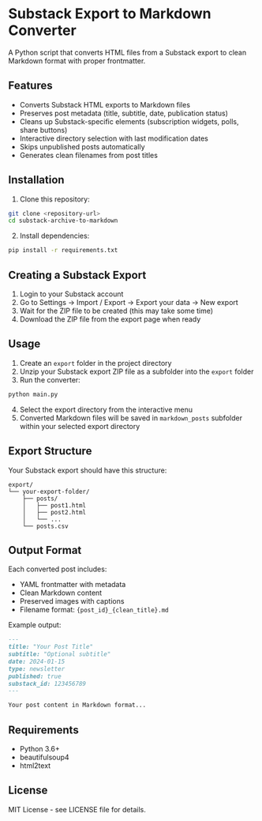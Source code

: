 # Substack Export to Markdown Converter

A Python script that converts HTML files from a Substack export to clean Markdown format with proper frontmatter.

## Features

- Converts Substack HTML exports to Markdown files
- Preserves post metadata (title, subtitle, date, publication status)
- Cleans up Substack-specific elements (subscription widgets, polls, share buttons)
- Interactive directory selection with last modification dates
- Skips unpublished posts automatically
- Generates clean filenames from post titles

## Installation

1. Clone this repository:
```bash
git clone <repository-url>
cd substack-archive-to-markdown
```

2. Install dependencies:
```bash
pip install -r requirements.txt
```

## Creating a Substack Export

1. Login to your Substack account
2. Go to Settings → Import / Export → Export your data → New export
3. Wait for the ZIP file to be created (this may take some time)
4. Download the ZIP file from the export page when ready

## Usage

1. Create an `export` folder in the project directory
2. Unzip your Substack export ZIP file as a subfolder into the `export` folder
3. Run the converter:
```bash
python main.py
```

4. Select the export directory from the interactive menu
5. Converted Markdown files will be saved in `markdown_posts` subfolder within your selected export directory

## Export Structure

Your Substack export should have this structure:
```
export/
└── your-export-folder/
    ├── posts/
    │   ├── post1.html
    │   ├── post2.html
    │   └── ...
    └── posts.csv
```

## Output Format

Each converted post includes:
- YAML frontmatter with metadata
- Clean Markdown content
- Preserved images with captions
- Filename format: `{post_id}_{clean_title}.md`

Example output:
```markdown
---
title: "Your Post Title"
subtitle: "Optional subtitle"
date: 2024-01-15
type: newsletter
published: true
substack_id: 123456789
---

Your post content in Markdown format...
```

## Requirements

- Python 3.6+
- beautifulsoup4
- html2text

## License

MIT License - see LICENSE file for details.
